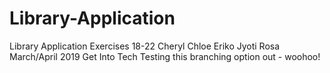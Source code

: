 # Library-Application
Library Application Exercises 18-22 Cheryl Chloe Eriko Jyoti Rosa March/April 2019 Get Into Tech
Testing this branching option out - woohoo!
